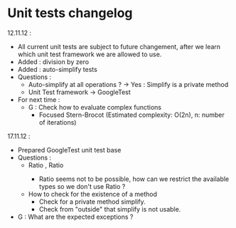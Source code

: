 # Unit tests changelog

12.11.12 :
- All current unit tests are subject to future changement, after we learn which unit test framework we are allowed to use.
- Added : division by zero
- Added : auto-simplify tests
- Questions : 
    - Auto-simplify at all operations ?
        -> Yes : Simplify is a private method
    - Unit Test framework -> GoogleTest
- For next time :
    - G : Check how to evaluate complex functions
        - Focused Stern-Brocot (Estimated complexity: O(2n), n: number of iterations)

17.11.12 :
- Prepared GoogleTest unit test base
- Questions :
    - Ratio<unsigned int> , Ratio<float>
        - Ratio<float> seems not to be possible, how can we restrict the available types so we don't use Ratio<float> ?
    - How to check for the existence of a method
        - Check for a private method simplify.
        - Check from "outside" that simplify is not usable.
- G : What are the expected exceptions ?
